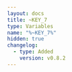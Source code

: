 ```yaml
---
layout: docs
title: ~KEY_7
type: Variables
name: "%~KEY_7%"
hidden: true
changelog:
  - type: Added
    version: v0.8.2
---
```

